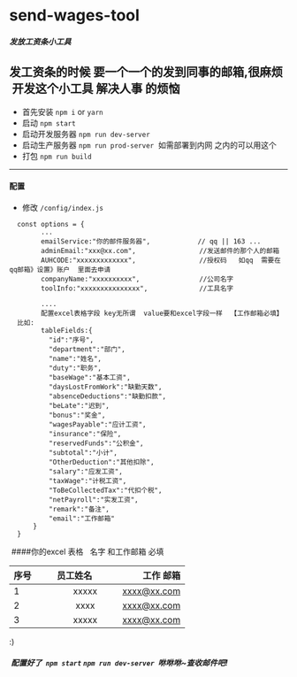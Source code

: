# send-wages-tool
##### 发放工资条小工具
## 发工资条的时候 要一个一个的发到同事的邮箱,很麻烦  开发这个小工具 解决人事 的烦恼

- 首先安装 `npm i` or `yarn`
- 启动 `npm start`
- 启动开发服务器 `npm run dev-server`
- 启动生产服务器 `npm run prod-server`  如需部署到内网 之内的可以用这个 
- 打包 `npm run build`

---------------------

#### 配置
- 修改 `/config/index.js`
```
  const options = {
        ...
        emailService:"你的邮件服务器",            // qq || 163 ...
        adminEmail:"xxx@xx.com",                //发送邮件的那个人的邮箱
        AUHCODE:"xxxxxxxxxxxxx",                //授权码   如qq  需要在qq邮箱》设置》账户  里面去申请
        companyName:"xxxxxxxxxx",               //公司名字
        toolInfo:"xxxxxxxxxxxxxxx",             //工具名字
        
        ....
        配置excel表格字段 key无所谓  value要和excel字段一样  【工作邮箱必填】   比如:
        tableFields:{
          "id":"序号",
          "department":"部门",
          "name":"姓名",
          "duty":"职务",
          "baseWage":"基本工资",
          "daysLostFromWork":"缺勤天数",
          "absenceDeductions":"缺勤扣款",
          "beLate":"迟到",
          "bonus":"奖金",
          "wagesPayable":"应计工资",
          "insurance":"保险",
          "reservedFunds":"公积金",
          "subtotal":"小计",
          "OtherDeduction":"其他扣除",
          "salary":"应发工资",
          "taxWage":"计税工资",
          "ToBeCollectedTax":"代扣个税",
          "netPayroll":"实发工资",
          "remark":"备注",
          "email":"工作邮箱"
      }
  }
```

 ####你的excel 表格   名字 和工作邮箱 必填
 
| 序号        | 员工姓名          | 工作 邮箱 |
| ------------- |:-------------:| -----:|
| 1    | xxxxx | xxxx@xx.com |
| 2    | xxxx     |    xxxx@xx.com|
| 3 | xxxxx     |     xxxx@xx.com |

:)

#####  配置好了  `npm start` `npm run dev-server`  咻咻咻~查收邮件吧!
 
